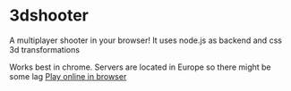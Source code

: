 # 3dshooter
A multiplayer shooter in your browser! It uses node.js as backend and css 3d transformations

Works best in chrome. Servers are located in Europe so there might be some lag
[Play online in browser](https://aaserver.net/projects/3dshooter)
